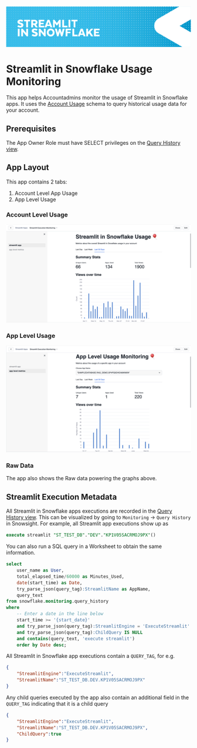 ![](../shared_assets/sis-header.jpeg)

# Streamlit in Snowflake Usage Monitoring

This app helps Accountadmins monitor the usage of Streamlit in Snowflake apps. It uses the [Account Usage](https://docs.snowflake.com/en/sql-reference/account-usage) schema to query historical usage data for your account. 
 

## Prerequisites

The App Owner Role must have SELECT privileges on the [Query History view](https://docs.snowflake.com/en/sql-reference/account-usage/query_history). 


## App Layout

This app contains 2 tabs:

1. Account Level App Usage
2. App Level Usage


### Account Level Usage

![](./assets/account_level.png)

### App Level Usage

![](./assets/app_level.png)

### Raw Data

The app also shows the Raw data powering the graphs above. 


## Streamlit Execution Metadata

All Streamlit in Snowflake apps executions are recorded in the [Query History view](https://docs.snowflake.com/en/sql-reference/account-usage/query_history). This can be visualized by going to `Monitoring` -> `Query History` in Snowsight. For example, all Streamlit app executions show up as 

```sql
execute streamlit "ST_TEST_DB"."DEV"."KP1V05SACRMOJ9PX"()
```

You can also run a SQL query in a Worksheet to obtain the same information. 

```sql
select 
    user_name as User,
    total_elapsed_time/60000 as Minutes_Used, 
    date(start_time) as Date,
    try_parse_json(query_tag):StreamlitName as AppName,
    query_text
from snowflake.monitoring.query_history
where 
    -- Enter a date in the line below
    start_time >= '{start_date}'
    and try_parse_json(query_tag):StreamlitEngine = 'ExecuteStreamlit'
    and try_parse_json(query_tag):ChildQuery IS NULL
    and contains(query_text, 'execute streamlit') 
    order by Date desc;
```

All Streamlit in Snowflake app executions contain a `QUERY_TAG`, for e.g. 

```json
{
    "StreamlitEngine":"ExecuteStreamlit",
    "StreamlitName":"ST_TEST_DB.DEV.KP1V05SACRMOJ9PX"
}
```

Any child queries executed by the app also contain an additional field in the `QUERY_TAG` indicating that it is a child query

```json
{
    "StreamlitEngine":"ExecuteStreamlit",
    "StreamlitName":"ST_TEST_DB.DEV.KP1V05SACRMOJ9PX",
    "ChildQuery":true
}
```

